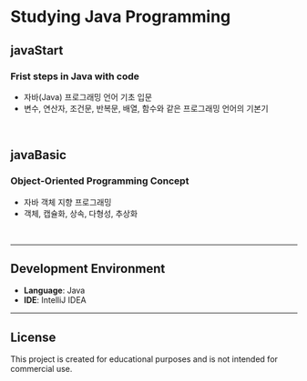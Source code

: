 # Studying Java Programming 

## javaStart
### Frist steps in Java with code
- 자바(Java) 프로그래밍 언어 기초 입문
- 변수, 연산자, 조건문, 반복문, 배열, 함수와 같은 프로그래밍 언어의 기본기
<br>

## javaBasic
### Object-Oriented Programming Concept
- 자바 객체 지향 프로그래밍
- 객체, 캡슐화, 상속, 다형성, 추상화
<br>

---

## Development Environment

- **Language**: Java
- **IDE**: IntelliJ IDEA

---

## License

This project is created for educational purposes and is not intended for commercial use.
